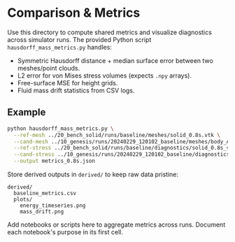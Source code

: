 # Comparison & Metrics

Use this directory to compute shared metrics and visualize diagnostics across simulator
runs. The provided Python script `hausdorff_mass_metrics.py` handles:

- Symmetric Hausdorff distance + median surface error between two meshes/point clouds.
- L2 error for von Mises stress volumes (expects `.npy` arrays).
- Free-surface MSE for height grids.
- Fluid mass drift statistics from CSV logs.

## Example

```bash
python hausdorff_mass_metrics.py \
  --ref-mesh ../20_bench_solid/runs/baseline/meshes/solid_0.8s.vtk \
  --cand-mesh ../10_genesis/runs/20240229_120102_baseline/meshes/body_A_0.8s.vtk \
  --ref-stress ../20_bench_solid/runs/baseline/diagnostics/solid_0.8s_von_mises.npy \
  --cand-stress ../10_genesis/runs/20240229_120102_baseline/diagnostics/body_A_0.8s_von_mises.npy \
  --output metrics_0.8s.json
```

Store derived outputs in `derived/` to keep raw data pristine:

```
derived/
  baseline_metrics.csv
  plots/
    energy_timeseries.png
    mass_drift.png
```

Add notebooks or scripts here to aggregate metrics across runs. Document each notebook's
purpose in its first cell.
